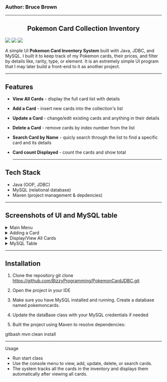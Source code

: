 <h3>Author: Bruce Brown</h3>

---


<h2 align="center">Pokemon Card Collection Inventory</h2>
<p>
<img src="https://img.shields.io/badge/Java-ED8B00?style=for-the-badge&logo=openjdk&logoColor=white"/>
  <img src="https://img.shields.io/badge/MySQL-4479A1?style=for-the-badge&logo=mysql&logoColor=white"/>
  <img src="https://img.shields.io/badge/Maven-C71A36?style=for-the-badge&logo=apachemaven&logoColor=white"/>
</p>

<p>
  A simple UI <b>Pokemon Card Inventory System</b> built with Java, JDBC, and MySQL. I built it to keep track of my Pokemon cards, their prices, and filter by details like, rarity, type, or element. It is an extremely simple UI program that I may later build a front-end to it as another project.
</p>

---

## Features
- **View All Cards** - display the full card list with details
- **Add a Card** - insert new cards into the collection's list
- **Update a Card** - change/edit existing cards and anything in their details
- **Delete a Card** - remove cards by index number from the list
- **Search Card by Name** - quicly search through the list to find a specific card and its details
- **Card count Displayed** - count the cards and show total

  ---

## Tech Stack
- Java (OOP, JDBC)
- MySQL (relational database)
- Maven (project management & depdencies)

---

## Screenshots of UI and MySQL table

<details>
  <summary>Main Menu</summary>
  <img src="images/mainMenu.png" alt="Main Menu" width="600"/>
</details>

<details>
  <summary>Adding a Card</summary>
  <img src="images/addingCard.png" alt="Adding a Card" width="600"/>
</details>

<details>
  <summary>Display/View All Cards</summary>
  <img src="images/viewAll.png" alt="Display all Cards" width="600"/>
</details>

<details>
  <summary>MySQL Table</summary>
  <img src="images/MySQL.png" alt="MySQL Table" width="600"/>
</details>

---

## Installation

1. Clone the repository
git clone https://github.com/BizzyProgramming/PokemonCardJDBC.git

2. Open the project in your IDE

3. Make sure you have MySQL installed and running. Create a database named pokemoncards.

4. Update the dataBase class with your MySQL credentials if needed

5. Built the project using Maven to resolve dependencies:

gitbash
mvn clean install

---

Usage

- Run start class
- Use the console menu to view, add, update, delete, or search cards.
- The system tracks all the cards in the inventory and displays them automatically after viewing all cards.
